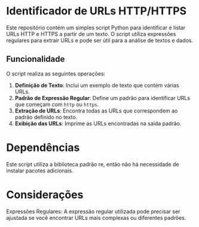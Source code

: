 # Identificador de URLs HTTP/HTTPS

Este repositório contém um simples script Python para identificar e listar URLs HTTP e HTTPS a partir de um texto. O script utiliza expressões regulares para extrair URLs e pode ser útil para a análise de textos e dados.

## Funcionalidade

O script realiza as seguintes operações:

1. **Definição de Texto**: Inclui um exemplo de texto que contém várias URLs.
2. **Padrão de Expressão Regular**: Define um padrão para identificar URLs que começam com `http` ou `https`.
3. **Extração de URLs**: Encontra todas as URLs que correspondem ao padrão definido no texto.
4. **Exibição das URLs**: Imprime as URLs encontradas na saída padrão.

# Dependências

Este script utiliza a biblioteca padrão re, então não há necessidade de instalar pacotes adicionais.

# Considerações

Expressões Regulares: A expressão regular utilizada pode precisar ser ajustada se você encontrar URLs mais complexas ou diferentes padrões.
